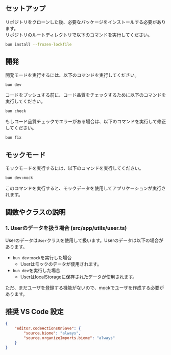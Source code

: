 ## セットアップ

リポジトリをクローンした後、必要なパッケージをインストールする必要があります。  
リポジトリのルートディレクトリで以下のコマンドを実行してください。

```bash
bun install --frozen-lockfile
```

## 開発

開発モードを実行するには、以下のコマンドを実行してください。

```bash
bun dev
```

コードをプッシュする前に、コード品質をチェックするために以下のコマンドを実行してください。

```bash
bun check
```

もしコード品質チェックでエラーがある場合は、以下のコマンドを実行して修正してください。

```bash
bun fix
```

## モックモード

モックモードを実行するには、以下のコマンドを実行してください。

```bash
bun dev:mock
```

このコマンドを実行すると、モックデータを使用してアプリケーションが実行されます。

## 関数やクラスの説明

### 1. Userのデータを扱う場合 (src/app/utils/user.ts)

Userのデータは`User`クラスを使用して扱います。Userのデータは以下の場合があります。

- `bun dev:mock`を実行した場合
  - Userはモックのデータが使用されます。
- `bun dev`を実行した場合
  - UserはlocalStorageに保存されたデータが使用されます。

ただ、まだユーザを登録する機能がないので、mockでユーザを作成する必要があります。

## 推奨 VS Code 設定

```json
{
	"editor.codeActionsOnSave": {
		"source.biome": "always",
		"source.organizeImports.biome": "always"
	}
}
```